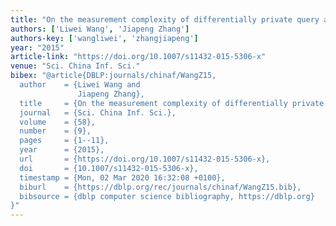 ```yaml
---
title: "On the measurement complexity of differentially private query answering"
authors: ['Liwei Wang', 'Jiapeng Zhang']
authors-key: ['wangliwei', 'zhangjiapeng']
year: "2015"
article-link: "https://doi.org/10.1007/s11432-015-5306-x"
venue: "Sci. China Inf. Sci."
bibex: "@article{DBLP:journals/chinaf/WangZ15,
  author    = {Liwei Wang and
               Jiapeng Zhang},
  title     = {On the measurement complexity of differentially private query answering},
  journal   = {Sci. China Inf. Sci.},
  volume    = {58},
  number    = {9},
  pages     = {1--11},
  year      = {2015},
  url       = {https://doi.org/10.1007/s11432-015-5306-x},
  doi       = {10.1007/s11432-015-5306-x},
  timestamp = {Mon, 02 Mar 2020 16:32:08 +0100},
  biburl    = {https://dblp.org/rec/journals/chinaf/WangZ15.bib},
  bibsource = {dblp computer science bibliography, https://dblp.org}
}"
---
```

